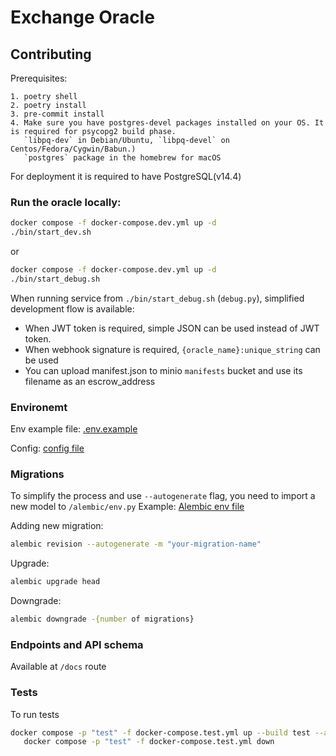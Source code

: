 # Exchange Oracle

## Contributing

Prerequisites:
```
1. poetry shell
2. poetry install
3. pre-commit install
4. Make sure you have postgres-devel packages installed on your OS. It is required for psycopg2 build phase.
   `libpq-dev` in Debian/Ubuntu, `libpq-devel` on Centos/Fedora/Cygwin/Babun.)
   `postgres` package in the homebrew for macOS
```   
   

For deployment it is required to have PostgreSQL(v14.4)


### Run the oracle locally:

```sh
docker compose -f docker-compose.dev.yml up -d
./bin/start_dev.sh
```

or 

```sh
docker compose -f docker-compose.dev.yml up -d
./bin/start_debug.sh
```

When running service from `./bin/start_debug.sh` (`debug.py`), simplified development flow is available:

- When JWT token is required, simple JSON can be used instead of JWT token.
- When webhook signature is required, `{oracle_name}:unique_string` can be used
- You can upload manifest.json to minio `manifests` bucket and use its filename as an escrow_address

### Environemt
Env example file: [.env.example](https://github.com/humanprotocol/human-protocol/blob/feat/cvat/exchange-oracle/packages/examples/cvat/exchange-oracle/src/.env.example)

Config: [config file](https://github.com/humanprotocol/human-protocol/blob/feat/cvat/exchange-oracle/packages/examples/cvat/exchange-oracle/src/config.py)


### Migrations
To simplify the process and use `--autogenerate` flag, you need to import a new model to `/alembic/env.py`
Example: [Alembic env file](https://github.com/humanprotocol/human-protocol/blob/feat/cvat/exchange-oracle/packages/examples/cvat/exchange-oracle/alembic/env.py)


Adding new migration:
```sh
alembic revision --autogenerate -m "your-migration-name"
```

Upgrade:
```sh
alembic upgrade head
```

Downgrade:
```sh
alembic downgrade -{number of migrations}
```



### Endpoints and API schema

Available at `/docs` route


### Tests

To run tests
```sh
docker compose -p "test" -f docker-compose.test.yml up --build test --attach test --exit-code-from test; \
   docker compose -p "test" -f docker-compose.test.yml down
```